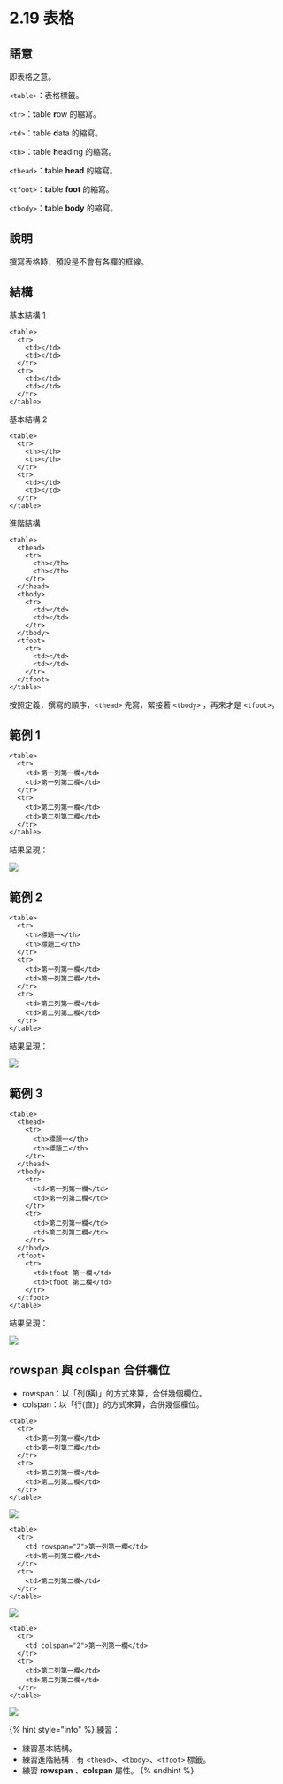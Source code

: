 # 2.19 表格

## 語意 <a id="yu-yi"></a>

即表格之意。‌

`<table>`：表格標籤。

`<tr>`：**t**able **r**ow 的縮寫。‌

`<td>`：**t**able **d**ata 的縮寫。‌

`<th>`：**t**able **h**eading 的縮寫。‌

`<thead>`：**t**able **head** 的縮寫。‌

`<tfoot>`：**t**able **foot** 的縮寫。‌

`<tbody>`：**t**able **body** 的縮寫。‌

## 說明

撰寫表格時，預設是不會有各欄的框線。

## 結構 <a id="jie-gou"></a>

基本結構 1

```markup
<table>
  <tr>
    <td></td>
    <td></td>
  </tr>
  <tr>
    <td></td>
    <td></td>
  </tr>
</table>
```

基本結構 2

```markup
<table>
  <tr>
    <th></th>
    <th></th>
  </tr>
  <tr>
    <td></td>
    <td></td>
  </tr>
</table>
```

進階結構

```markup
<table>
  <thead>
    <tr>
      <th></th>
      <th></th>
    </tr>
  </thead>
  <tbody>
    <tr>
      <td></td>
      <td></td>
    </tr>
  </tbody>
  <tfoot>
    <tr>
      <td></td>
      <td></td>
    </tr>
  </tfoot>
</table>
```

按照定義，撰寫的順序，`<thead>` 先寫，緊接著 `<tbody>` ，再來才是 `<tfoot>`。‌

## 範例 1 <a id="fan-li-1"></a>

```markup
<table>
  <tr>
    <td>第一列第一欄</td>
    <td>第一列第二欄</td>
  </tr>
  <tr>
    <td>第二列第一欄</td>
    <td>第二列第二欄</td>
  </tr>
</table>
```

結果呈現：

![](https://blobscdn.gitbook.com/v0/b/gitbook-28427.appspot.com/o/assets%2F-LdUw6A8IcUFoNsoo_JR%2F-LdUw6XiCfTmHo9yFIIY%2F-LdUwAk2Gv7xdamsD5FE%2F%E5%9F%BA%E6%9C%AC%E7%B5%90%E6%A7%8B1.png?generation=1556387779401771&alt=media)

## 範例 2 <a id="fan-li-2"></a>

```markup
<table>
  <tr>
    <th>標題一</th>
    <th>標題二</th>
  </tr>
  <tr>
    <td>第一列第一欄</td>
    <td>第一列第二欄</td>
  </tr>
  <tr>
    <td>第二列第一欄</td>
    <td>第二列第二欄</td>
  </tr>
</table>
```

結果呈現：

![](https://blobscdn.gitbook.com/v0/b/gitbook-28427.appspot.com/o/assets%2F-LdUw6A8IcUFoNsoo_JR%2F-LdUw6XiCfTmHo9yFIIY%2F-LdUwAk4bHHfmnBdZZMY%2F%E5%9F%BA%E6%9C%AC%E7%B5%90%E6%A7%8B2.png?generation=1556387779577168&alt=media)

## 範例 3 <a id="fan-li-3"></a>

```markup
<table>
  <thead>
    <tr>
      <th>標題一</th>
      <th>標題二</th>
    </tr>
  </thead>
  <tbody>
    <tr>
      <td>第一列第一欄</td>
      <td>第一列第二欄</td>
    </tr>
    <tr>
      <td>第二列第一欄</td>
      <td>第二列第二欄</td>
    </tr>
  </tbody>
  <tfoot>
    <tr>
      <td>tfoot 第一欄</td>
      <td>tfoot 第二欄</td>
    </tr>
  </tfoot>
</table>
```

結果呈現：

![](https://blobscdn.gitbook.com/v0/b/gitbook-28427.appspot.com/o/assets%2F-LdUw6A8IcUFoNsoo_JR%2F-LdUw6XiCfTmHo9yFIIY%2F-LdUwAk6VU-wFiaoAUXq%2F%E9%80%B2%E9%9A%8E%E7%B5%90%E6%A7%8B.png?generation=1556387779605844&alt=media)

## rowspan 與 colspan 合併欄位 <a id="rowspan-yu-colspan-he-bing-lan-wei"></a>

* rowspan：以「列\(橫\)」的方式來算，合併幾個欄位。
* colspan：以「行\(直\)」的方式來算，合併幾個欄位。

```markup
<table>
  <tr>
    <td>第一列第一欄</td>
    <td>第一列第二欄</td>
  </tr>
  <tr>
    <td>第二列第一欄</td>
    <td>第二列第二欄</td>
  </tr>
</table>
```

![](https://blobscdn.gitbook.com/v0/b/gitbook-28427.appspot.com/o/assets%2F-LdUw6A8IcUFoNsoo_JR%2F-LdUw6XiCfTmHo9yFIIY%2F-LdUwAk8YRcseHi7HFYl%2Ftable_original.png?generation=1556387779951400&alt=media)

```markup
<table>
  <tr>
    <td rowspan="2">第一列第一欄</td>
    <td>第一列第二欄</td>
  </tr>
  <tr>
    <td>第二列第二欄</td>
  </tr>
</table>
```

![](https://blobscdn.gitbook.com/v0/b/gitbook-28427.appspot.com/o/assets%2F-LdUw6A8IcUFoNsoo_JR%2F-LdUw6XiCfTmHo9yFIIY%2F-LdUwAkAclcjU2V_y4YD%2Ftable_rowspan.png?generation=1556387779756855&alt=media)

```markup
<table>
  <tr>
    <td colspan="2">第一列第一欄</td>
  </tr>
  <tr>
    <td>第二列第一欄</td>
    <td>第二列第二欄</td>
  </tr>
</table>
```

![](https://blobscdn.gitbook.com/v0/b/gitbook-28427.appspot.com/o/assets%2F-LdUw6A8IcUFoNsoo_JR%2F-LdUw6XiCfTmHo9yFIIY%2F-LdUwAkCF9KK4DD13EjX%2Ftable_colspan.png?generation=1556387779941191&alt=media)

{% hint style="info" %}
練習：

* 練習基本結構。
* 練習進階結構：有 `<thead>`、`<tbody>`、`<tfoot>` 標籤。
* 練習 **rowspan** 、**colspan** 屬性。
{% endhint %}

